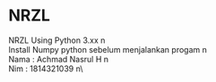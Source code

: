 # NRZL
NRZL Using Python 3.xx n\
Install Numpy python sebelum menjalankan progam n\
Nama : Achmad Nasrul H n\
Nim : 1814321039 n\

